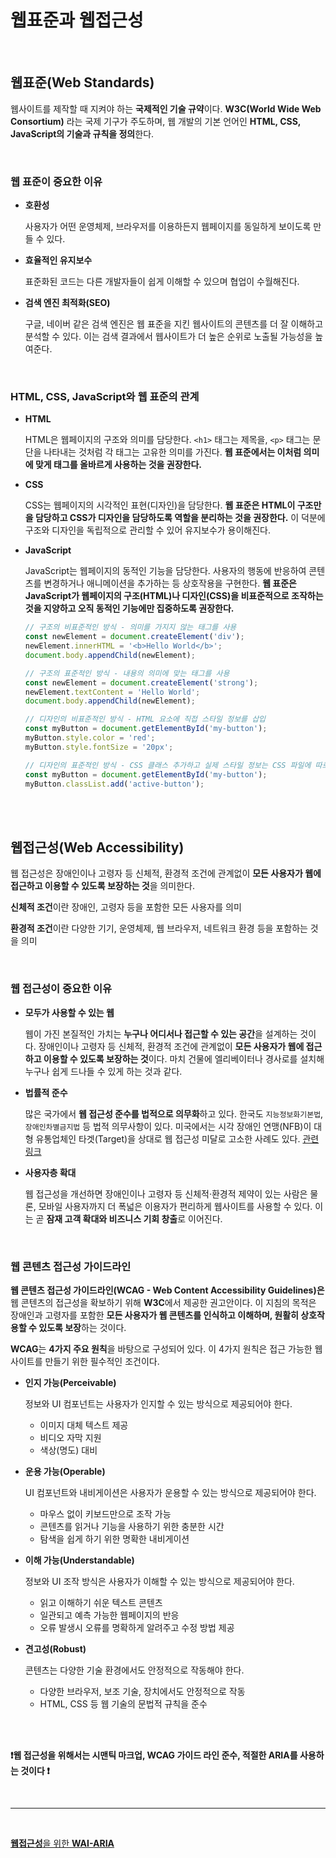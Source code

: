 # 웹표준과 웹접근성

<br />

## 웹표준(Web Standards)

웹사이트를 제작할 때 지켜야 하는 **국제적인 기술 규약**이다. **W3C(World Wide Web Consortium)** 라는 국제 기구가 주도하며, 웹 개발의 기본 언어인 **HTML, CSS, JavaScript의 기술과 규칙을 정의**한다.

<br />

### 웹 표준이 중요한 이유

- **호환성**

  사용자가 어떤 운영체제, 브라우저를 이용하든지 웹페이지를 동일하게 보이도록 만들 수 있다.

- **효율적인 유지보수**

  표준화된 코드는 다른 개발자들이 쉽게 이해할 수 있으며 협업이 수월해진다.

- **검색 엔진 최적화(SEO)**

  구글, 네이버 같은 검색 엔진은 웹 표준을 지킨 웹사이트의 콘텐츠를 더 잘 이해하고 분석할 수 있다. 이는 검색 결과에서 웹사이트가 더 높은 순위로 노출될 가능성을 높여준다.

<br />

### HTML, CSS, JavaScript와 웹 표준의 관계

- **HTML**

  HTML은 웹페이지의 구조와 의미를 담당한다. `<h1>` 태그는 제목을, `<p>` 태그는 문단을 나타내는 것처럼 각 태그는 고유한 의미를 가진다. **웹 표준에서는 이처럼 의미에 맞게 태그를 올바르게 사용하는 것을 권장한다.**

- **CSS**

  CSS는 웹페이지의 시각적인 표현(디자인)을 담당한다. **웹 표준은 HTML이 구조만을 담당하고 CSS가 디자인을 담당하도록 역할을 분리하는 것을 권장한다.** 이 덕분에 구조와 디자인을 독립적으로 관리할 수 있어 유지보수가 용이해진다.

- **JavaScript**

  JavaScript는 웹페이지의 동적인 기능을 담당한다. 사용자의 행동에 반응하여 콘텐츠를 변경하거나 애니메이션을 추가하는 등 상호작용을 구현한다. **웹 표준은 JavaScript가 웹페이지의 구조(HTML)나 디자인(CSS)을 비표준적으로 조작하는 것을 지양하고 오직 동적인 기능에만 집중하도록 권장한다.**

  ```JavaScript
  // 구조의 비표준적인 방식 - 의미를 가지지 않는 태그를 사용
  const newElement = document.createElement('div');
  newElement.innerHTML = '<b>Hello World</b>';
  document.body.appendChild(newElement);

  // 구조의 표준적인 방식 - 내용의 의미에 맞는 태그를 사용
  const newElement = document.createElement('strong');
  newElement.textContent = 'Hello World';
  document.body.appendChild(newElement);

  // 디자인의 비표준적인 방식 - HTML 요소에 직접 스타일 정보를 삽입
  const myButton = document.getElementById('my-button');
  myButton.style.color = 'red';
  myButton.style.fontSize = '20px';

  // 디자인의 표준적인 방식 - CSS 클래스 추가하고 실제 스타일 정보는 CSS 파일에 따로 저장
  const myButton = document.getElementById('my-button');
  myButton.classList.add('active-button');
  ```

<br />
<br />

## 웹접근성(Web Accessibility)

웹 접근성은 장애인이나 고령자 등 신체적, 환경적 조건에 관계없이 **모든 사용자가 웹에 접근하고 이용할 수 있도록 보장하는 것**을 의미한다.

**신체적 조건**이란 장애인, 고령자 등을 포함한 모든 사용자를 의미

**환경적 조건**이란 다양한 기기, 운영체제, 웹 브라우저, 네트워크 환경 등을 포함하는 것을 의미

<br />

### 웹 접근성이 중요한 이유

- **모두가 사용할 수 있는 웹**

  웹이 가진 본질적인 가치는 **누구나 어디서나 접근할 수 있는 공간**을 설계하는 것이다. 장애인이나 고령자 등 신체적, 환경적 조건에 관계없이 **모든 사용자가 웹에 접근하고 이용할 수 있도록 보장하는 것**이다. 마치 건물에 엘리베이터나 경사로를 설치해 누구나 쉽게 드나들 수 있게 하는 것과 같다.

- **법률적 준수**

  많은 국가에서 **웹 접근성 준수를 법적으로 의무화**하고 있다. 한국도 `지능정보화기본법`, `장애인차별금지법` 등 법적 의무사항이 있다. 미국에서는 시각 장애인 연맹(NFB)이 대형 유통업체인 타겟(Target)을 상대로 웹 접근성 미달로 고소한 사례도 있다. [관련링크](https://www.w3.org/WAI/business-case/archive/target-case-study)

- **사용자층 확대**

  웹 접근성을 개선하면 장애인이나 고령자 등 신체적·환경적 제약이 있는 사람은 물론, 모바일 사용자까지 더 폭넓은 이용자가 편리하게 웹사이트를 사용할 수 있다. 이는 곧 **잠재 고객 확대와 비즈니스 기회 창출**로 이어진다.

<br />

### 웹 콘텐츠 접근성 가이드라인

**웹 콘텐츠 접근성 가이드라인(WCAG - Web Content Accessibility Guidelines)은** 웹 콘텐츠의 접근성을 확보하기 위해 **W3C**에서 제공한 권고안이다. 이 지침의 목적은 장애인과 고령자를 포함한 **모든 사용자가 웹 콘텐츠를 인식하고 이해하며, 원활히 상호작용할 수 있도록 보장**하는 것이다.

**WCAG**는 **4가지 주요 원칙**을 바탕으로 구성되어 있다. 이 4가지 원칙은 접근 가능한 웹사이트를 만들기 위한 필수적인 조건이다.

- **인지 가능(Perceivable)**

  정보와 UI 컴포넌트는 사용자가 인지할 수 있는 방식으로 제공되어야 한다.

  - 이미지 대체 텍스트 제공
  - 비디오 자막 지원
  - 색상(명도) 대비

- **운용 가능(Operable)**

  UI 컴포넌트와 내비게이션은 사용자가 운용할 수 있는 방식으로 제공되어야 한다.

  - 마우스 없이 키보드만으로 조작 가능
  - 콘텐츠를 읽거나 기능을 사용하기 위한 충분한 시간
  - 탐색을 쉽게 하기 위한 명확한 내비게이션

- **이해 가능(Understandable)**

  정보와 UI 조작 방식은 사용자가 이해할 수 있는 방식으로 제공되어야 한다.

  - 읽고 이해하기 쉬운 텍스트 콘텐츠
  - 일관되고 예측 가능한 웹페이지의 반응
  - 오류 발생시 오류를 명확하게 알려주고 수정 방법 제공

- **견고성(Robust)**

  콘텐츠는 다양한 기술 환경에서도 안정적으로 작동해야 한다.

  - 다양한 브라우저, 보조 기술, 장치에서도 안정적으로 작동
  - HTML, CSS 등 웹 기술의 문법적 규칙을 준수

<br />
<br />

**❗웹 접근성을 위해서는 시맨틱 마크업, WCAG 가이드 라인 준수, 적절한 ARIA를 사용하는 것이다 ❗**

<br />
<hr />
<br />

[**웹접근성**을 위한 **WAI-ARIA**](./WAI-ARIA.md)
